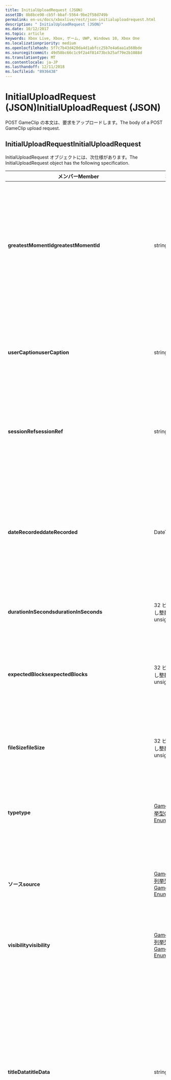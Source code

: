 ```yaml
---
title: InitialUploadRequest (JSON)
assetID: 8b8bce98-cb5f-bbaf-5564-9be2f58d749b
permalink: en-us/docs/xboxlive/rest/json-initialuploadrequest.html
description: " InitialUploadRequest (JSON)"
ms.date: 10/12/2017
ms.topic: article
keywords: Xbox Live, Xbox, ゲーム, UWP, Windows 10, Xbox One
ms.localizationpriority: medium
ms.openlocfilehash: 5f7c7b43d420da4d1abfcc25b7e4a6aa1a568bde
ms.sourcegitcommit: 49d58bc66c1c9f2a4f81473bcb25af79e2b1088d
ms.translationtype: MT
ms.contentlocale: ja-JP
ms.lasthandoff: 12/11/2018
ms.locfileid: "8936438"
---
```

# <a name="initialuploadrequest-json"></a><span data-ttu-id="dfb6c-104">InitialUploadRequest (JSON)</span><span class="sxs-lookup"><span data-stu-id="dfb6c-104">InitialUploadRequest (JSON)</span></span>
<span data-ttu-id="dfb6c-105">POST GameClip の本文は、要求をアップロードします。</span><span class="sxs-lookup"><span data-stu-id="dfb6c-105">The body of a POST GameClip upload request.</span></span> 
<a id="ID4EN"></a>

 
## <a name="initialuploadrequest"></a><span data-ttu-id="dfb6c-106">InitialUploadRequest</span><span class="sxs-lookup"><span data-stu-id="dfb6c-106">InitialUploadRequest</span></span>
 
<span data-ttu-id="dfb6c-107">InitialUploadRequest オブジェクトには、次仕様があります。</span><span class="sxs-lookup"><span data-stu-id="dfb6c-107">The InitialUploadRequest object has the following specification.</span></span>
 
| <span data-ttu-id="dfb6c-108">メンバー</span><span class="sxs-lookup"><span data-stu-id="dfb6c-108">Member</span></span>| <span data-ttu-id="dfb6c-109">種類</span><span class="sxs-lookup"><span data-stu-id="dfb6c-109">Type</span></span>| <span data-ttu-id="dfb6c-110">説明</span><span class="sxs-lookup"><span data-stu-id="dfb6c-110">Description</span></span>| 
| --- | --- | --- | 
| <b><span data-ttu-id="dfb6c-111">greatestMomentId</span><span class="sxs-lookup"><span data-stu-id="dfb6c-111">greatestMomentId</span></span></b>| <span data-ttu-id="dfb6c-112">string</span><span class="sxs-lookup"><span data-stu-id="dfb6c-112">string</span></span>| <span data-ttu-id="dfb6c-113">クリップの名として使用するテキストの文字列 ID。</span><span class="sxs-lookup"><span data-stu-id="dfb6c-113">The string ID for the text to use as the name for the clip.</span></span> <span data-ttu-id="dfb6c-114">これの管理し、タイトルの開発者によってタイトルの構成ファイルにローカライズされます。</span><span class="sxs-lookup"><span data-stu-id="dfb6c-114">This is managed and localized in the config file for the title by the developer of the title.</span></span>| 
| <b><span data-ttu-id="dfb6c-115">userCaption</span><span class="sxs-lookup"><span data-stu-id="dfb6c-115">userCaption</span></span></b>| <span data-ttu-id="dfb6c-116">string</span><span class="sxs-lookup"><span data-stu-id="dfb6c-116">string</span></span>| <span data-ttu-id="dfb6c-117">省略可能。</span><span class="sxs-lookup"><span data-stu-id="dfb6c-117">Optional.</span></span> <span data-ttu-id="dfb6c-118">ユーザー入力の代替名最大 250 文字の最大長のゲーム クリップされます。</span><span class="sxs-lookup"><span data-stu-id="dfb6c-118">Alternate user-entered name for game clip up to a maximum length of 250 characters.</span></span>| 
| <b><span data-ttu-id="dfb6c-119">sessionRef</span><span class="sxs-lookup"><span data-stu-id="dfb6c-119">sessionRef</span></span></b>| <span data-ttu-id="dfb6c-120">string</span><span class="sxs-lookup"><span data-stu-id="dfb6c-120">string</span></span>| <span data-ttu-id="dfb6c-121">省略可能。</span><span class="sxs-lookup"><span data-stu-id="dfb6c-121">Optional.</span></span> <span data-ttu-id="dfb6c-122">レコーディングの実行中になるゲーム セッションの参照です。</span><span class="sxs-lookup"><span data-stu-id="dfb6c-122">Game session reference during which the recording was done.</span></span>| 
| <b><span data-ttu-id="dfb6c-123">dateRecorded</span><span class="sxs-lookup"><span data-stu-id="dfb6c-123">dateRecorded</span></span></b>| <span data-ttu-id="dfb6c-124">DateTime</span><span class="sxs-lookup"><span data-stu-id="dfb6c-124">DateTime</span></span>| <span data-ttu-id="dfb6c-125">UTC で、レコーディングを開始した時刻。</span><span class="sxs-lookup"><span data-stu-id="dfb6c-125">The time the recording was started, in UTC.</span></span> <span data-ttu-id="dfb6c-126">ISO 8601 形式での文字列としてマーシャ リング (詳細については、<a href="http://www.w3.org/TR/NOTE-datetime">日付と時刻の形式</a>を参照) の書式を設定します。</span><span class="sxs-lookup"><span data-stu-id="dfb6c-126">Marshalled as a string in ISO 8601 format (see <a href="http://www.w3.org/TR/NOTE-datetime">Date and Time Formats</a> for more information).</span></span>| 
| <b><span data-ttu-id="dfb6c-127">durationInSeconds</span><span class="sxs-lookup"><span data-stu-id="dfb6c-127">durationInSeconds</span></span></b>| <span data-ttu-id="dfb6c-128">32 ビットの符号なし整数</span><span class="sxs-lookup"><span data-stu-id="dfb6c-128">32-bit unsigned integer</span></span>| <span data-ttu-id="dfb6c-129">秒単位でのクリップの長さ。</span><span class="sxs-lookup"><span data-stu-id="dfb6c-129">The length of the clip in seconds.</span></span>| 
| <b><span data-ttu-id="dfb6c-130">expectedBlocks</span><span class="sxs-lookup"><span data-stu-id="dfb6c-130">expectedBlocks</span></span></b>| <span data-ttu-id="dfb6c-131">32 ビットの符号なし整数</span><span class="sxs-lookup"><span data-stu-id="dfb6c-131">32-bit unsigned integer</span></span>| <span data-ttu-id="dfb6c-132">省略可能。</span><span class="sxs-lookup"><span data-stu-id="dfb6c-132">Optional.</span></span> <span data-ttu-id="dfb6c-133">ファイルを分類するブロックの数。</span><span class="sxs-lookup"><span data-stu-id="dfb6c-133">Number of blocks into which file will be divided.</span></span> <span data-ttu-id="dfb6c-134">ファイルは 1 つの要求で送信される場合を省略します。</span><span class="sxs-lookup"><span data-stu-id="dfb6c-134">Omit if file will be transmitted in a single request.</span></span>| 
| <b><span data-ttu-id="dfb6c-135">fileSize</span><span class="sxs-lookup"><span data-stu-id="dfb6c-135">fileSize</span></span></b>| <span data-ttu-id="dfb6c-136">32 ビットの符号なし整数</span><span class="sxs-lookup"><span data-stu-id="dfb6c-136">32-bit unsigned integer</span></span>| <span data-ttu-id="dfb6c-137">ファイル サイズのアップロードされるビデオのバイト数。</span><span class="sxs-lookup"><span data-stu-id="dfb6c-137">File size in bytes of the video that will be uploaded.</span></span>| 
| <b><span data-ttu-id="dfb6c-138">type</span><span class="sxs-lookup"><span data-stu-id="dfb6c-138">type</span></span></b>| [<span data-ttu-id="dfb6c-139">GameClipType 列挙型</span><span class="sxs-lookup"><span data-stu-id="dfb6c-139">GameClipType Enumeration</span></span>](../enums/gvr-enum-gamecliptypes.md)| <span data-ttu-id="dfb6c-140">コンマ区切りで列挙型の文字列値としてマーシャ リング、クリップの種類です。</span><span class="sxs-lookup"><span data-stu-id="dfb6c-140">The type of clip, marshaled as a string value of the enumeration that is comma-delimited.</span></span>| 
| <b><span data-ttu-id="dfb6c-141">ソース</span><span class="sxs-lookup"><span data-stu-id="dfb6c-141">source</span></span></b>| [<span data-ttu-id="dfb6c-142">GameClipSource 列挙型</span><span class="sxs-lookup"><span data-stu-id="dfb6c-142">GameClipSource Enumeration</span></span>](../enums/gvr-enum-gameclipsource.md)| <span data-ttu-id="dfb6c-143">クリップの元の指定、列挙体の文字列値としてマーシャ リングします。</span><span class="sxs-lookup"><span data-stu-id="dfb6c-143">Specifies how the clip was sourced, marshaled as a string value of the enumeration.</span></span>| 
| <b><span data-ttu-id="dfb6c-144">visibility</span><span class="sxs-lookup"><span data-stu-id="dfb6c-144">visibility</span></span></b>| [<span data-ttu-id="dfb6c-145">GameClipVisibility 列挙型</span><span class="sxs-lookup"><span data-stu-id="dfb6c-145">GameClipVisibility Enumeration</span></span>](../enums/gvr-enum-gameclipvisibility.md)| <span data-ttu-id="dfb6c-146">システムの公開後に、ゲーム クリップの可視性を指定します。</span><span class="sxs-lookup"><span data-stu-id="dfb6c-146">Specifies the visibility of the game clip once it is published in the system.</span></span>| 
| <b><span data-ttu-id="dfb6c-147">titleData</span><span class="sxs-lookup"><span data-stu-id="dfb6c-147">titleData</span></span></b>| <span data-ttu-id="dfb6c-148">string</span><span class="sxs-lookup"><span data-stu-id="dfb6c-148">string</span></span>| <span data-ttu-id="dfb6c-149">省略可能。</span><span class="sxs-lookup"><span data-stu-id="dfb6c-149">Optional.</span></span> <span data-ttu-id="dfb6c-150">このクリップに関連付けられているタイトル固有のプロパティのプロパティ バッグです。</span><span class="sxs-lookup"><span data-stu-id="dfb6c-150">Property bag for title-specific properties associated with this clip.</span></span> <span data-ttu-id="dfb6c-151">格納され、として返された-です。</span><span class="sxs-lookup"><span data-stu-id="dfb6c-151">Stored and returned as-is.</span></span> <span data-ttu-id="dfb6c-152">タイトル デベロッパーは、クリップに関するメタデータを保持するため、このフィールドを使用できます。</span><span class="sxs-lookup"><span data-stu-id="dfb6c-152">Title developers can use this field to persist their own metadata about a clip.</span></span>| 
| <b><span data-ttu-id="dfb6c-153">titleData</span><span class="sxs-lookup"><span data-stu-id="dfb6c-153">titleData</span></span></b>| <span data-ttu-id="dfb6c-154">string</span><span class="sxs-lookup"><span data-stu-id="dfb6c-154">string</span></span>| <span data-ttu-id="dfb6c-155">省略可能。</span><span class="sxs-lookup"><span data-stu-id="dfb6c-155">Optional.</span></span> <span data-ttu-id="dfb6c-156">このクリップに関連付けられているコンソールに固有のプロパティのプロパティ バッグです。</span><span class="sxs-lookup"><span data-stu-id="dfb6c-156">Property bag for console-specific properties associated with this clip.</span></span> <span data-ttu-id="dfb6c-157">格納され、として返された-です。</span><span class="sxs-lookup"><span data-stu-id="dfb6c-157">Stored and returned as-is.</span></span> <span data-ttu-id="dfb6c-158">本体のプラットフォームでは、クリップに関するメタデータを保持するため、このフィールドを使用できます。</span><span class="sxs-lookup"><span data-stu-id="dfb6c-158">Console Platform can use this field to persist their own metadata about a clip.</span></span>| 
| <b><span data-ttu-id="dfb6c-159">systemProperties</span><span class="sxs-lookup"><span data-stu-id="dfb6c-159">systemProperties</span></span></b>| <span data-ttu-id="dfb6c-160">string</span><span class="sxs-lookup"><span data-stu-id="dfb6c-160">string</span></span>| <span data-ttu-id="dfb6c-161">省略可能。</span><span class="sxs-lookup"><span data-stu-id="dfb6c-161">Optional.</span></span> <span data-ttu-id="dfb6c-162">このクリップに関連付けられているコンソールに固有のプロパティのプロパティ バッグです。</span><span class="sxs-lookup"><span data-stu-id="dfb6c-162">Property bag for console-specific properties associated with this clip.</span></span> <span data-ttu-id="dfb6c-163">格納され、として返されます。</span><span class="sxs-lookup"><span data-stu-id="dfb6c-163">Stored and returned as is.</span></span> <span data-ttu-id="dfb6c-164">本体のプラットフォームでは、クリップに関するメタデータを保持するため、このフィールドを使用できます。</span><span class="sxs-lookup"><span data-stu-id="dfb6c-164">Console Platform can use this field to persist their own metadata about a clip.</span></span>| 
| <b><span data-ttu-id="dfb6c-165">usersInSession</span><span class="sxs-lookup"><span data-stu-id="dfb6c-165">usersInSession</span></span></b>| <span data-ttu-id="dfb6c-166">文字列の配列</span><span class="sxs-lookup"><span data-stu-id="dfb6c-166">array of string</span></span>| <span data-ttu-id="dfb6c-167">省略可能。</span><span class="sxs-lookup"><span data-stu-id="dfb6c-167">Optional.</span></span> <span data-ttu-id="dfb6c-168">現在のセッションでユーザーの一覧。</span><span class="sxs-lookup"><span data-stu-id="dfb6c-168">A list of the users in the current session.</span></span>| 
| <b><span data-ttu-id="dfb6c-169">thumbnailSource</span><span class="sxs-lookup"><span data-stu-id="dfb6c-169">thumbnailSource</span></span></b>| [<span data-ttu-id="dfb6c-170">ThumbnailSource 列挙型</span><span class="sxs-lookup"><span data-stu-id="dfb6c-170">ThumbnailSource Enumeration</span></span>](../enums/gvr-enum-thumbnailsource.md)| <span data-ttu-id="dfb6c-171">省略可能。</span><span class="sxs-lookup"><span data-stu-id="dfb6c-171">Optional.</span></span> <span data-ttu-id="dfb6c-172">サムネイルのソース。</span><span class="sxs-lookup"><span data-stu-id="dfb6c-172">The source of the thumbnail.</span></span>| 
| <b><span data-ttu-id="dfb6c-173">thumbnailOffsetMillseconds</span><span class="sxs-lookup"><span data-stu-id="dfb6c-173">thumbnailOffsetMillseconds</span></span></b>| <span data-ttu-id="dfb6c-174">32 ビット符号付き整数</span><span class="sxs-lookup"><span data-stu-id="dfb6c-174">32-bit signed integer</span></span>| <span data-ttu-id="dfb6c-175">生成されたオフセットのサムネイルを (ミリ秒単位) のオフセットを指定します。</span><span class="sxs-lookup"><span data-stu-id="dfb6c-175">Specifies the offset (in milliseconds) for offset generated thumbnails.</span></span> <span data-ttu-id="dfb6c-176"><b>ThumbnailSource</b>をオフセットを設定するときに指定だけです。</span><span class="sxs-lookup"><span data-stu-id="dfb6c-176">Only specified when <b>thumbnailSource</b> is set to Offset.</span></span>| 
| <b><span data-ttu-id="dfb6c-177">savedByUser</span><span class="sxs-lookup"><span data-stu-id="dfb6c-177">savedByUser</span></span></b>| <span data-ttu-id="dfb6c-178">ブール値</span><span class="sxs-lookup"><span data-stu-id="dfb6c-178">Boolean value</span></span>| <span data-ttu-id="dfb6c-179">省略可能。</span><span class="sxs-lookup"><span data-stu-id="dfb6c-179">Optional.</span></span> <span data-ttu-id="dfb6c-180">FIFO 記憶域ではなく、ユーザーのクォータに保存するクリップを設定します。</span><span class="sxs-lookup"><span data-stu-id="dfb6c-180">Sets the clip to be saved to the user's quota instead of FIFO storage.</span></span> <span data-ttu-id="dfb6c-181">既定値は false です。</span><span class="sxs-lookup"><span data-stu-id="dfb6c-181">Defaults to false.</span></span>| 
  
<a id="ID4ERH"></a>

 
## <a name="sample-json-syntax"></a><span data-ttu-id="dfb6c-182">JSON 構文の例</span><span class="sxs-lookup"><span data-stu-id="dfb6c-182">Sample JSON syntax</span></span>
 

```json
{
   "greatestMomentId": "123abc",
   "userCaption": "OMG Look at this!",
   "sessionRef": "4587552a-a5ad-4c4c-a787-5bc5af70e4c9",
   "dateRecorded": "2012-12-23T11:08:08Z",
   "durationInSeconds": 27,
   "expectedBlocks": 7,
   "fileSize": 1234567,
   "type": "MagicMoment, Achievement",
   "source": "Console",
   "visibility": "Default",
   "titleData": "{ 'Boss': 'The Invincible' }",
   "systemProperties": "{ 'Id': '123456', 'Location': 'C:\\videos\\123456.mp4' }",
   "thumbnailSource": "Offset",
   "thumbnailOffsetMillseconds": 20000,
   "savedByUser": false
 }
    
```

  
<a id="ID4E1H"></a>

 
## <a name="see-also"></a><span data-ttu-id="dfb6c-183">関連項目</span><span class="sxs-lookup"><span data-stu-id="dfb6c-183">See also</span></span>
 
<a id="ID4E3H"></a>

 
##### <a name="parent"></a><span data-ttu-id="dfb6c-184">Parent</span><span class="sxs-lookup"><span data-stu-id="dfb6c-184">Parent</span></span> 

[<span data-ttu-id="dfb6c-185">JavaScript Object Notation (JSON) オブジェクト リファレンス</span><span class="sxs-lookup"><span data-stu-id="dfb6c-185">JavaScript Object Notation (JSON) Object Reference</span></span>](atoc-xboxlivews-reference-json.md)

   